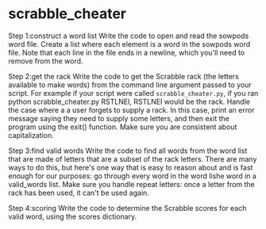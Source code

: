# scrabble_cheater
Step 1:construct a word list
Write the code to open and read the sowpods word file.
Create a list where each element is a word in the sowpods word file.
Note that each line in the file ends in a newline, which you'll need to remove from the word.

Step 2:get the rack
Write the code to get the Scrabble rack (the letters available to make words) from the command line argument passed to your script.
For example if your script were called `scrabble_cheater.py`, if you ran python scrabble_cheater.py RSTLNEI, RSTLNEI would be the rack.
Handle the case where a a user forgets to supply a rack.
In this case, print an error message saying they need to supply some letters, and then exit the program using the exit() function.
Make sure you are consistent about capitalization.

Step 3:find valid words
Write the code to find all words from the word list that are made of letters that are a subset of the rack letters.
There are many ways to do this, but here's one way that is easy to reason about and is fast enough for our purposes: go through every word in the word lishe word in a valid_words list.
Make sure you handle repeat letters: once a letter from the rack has been used, it can't be used again.

Step 4:scoring
Write the code to determine the Scrabble scores for each valid word, using the scores dictionary.
